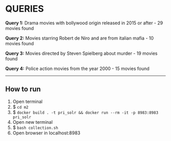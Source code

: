 # QUERIES

**Query 1:**
  Drama movies with bollywood origin released in 2015 or after - 29 movies found
  <!-- Correct ones will be the ones that only have drama as gender -->
  
**Query 2:**
  Movies starring Robert de Niro and are from italian mafia - 10 movies found
  
**Query 3:**
  Movies directed by Steven Spielberg about murder - 19 movies found
  
**Query 4:**
  Police action movies from the year 2000 - 15 movies found

---

## How to run

1. Open terminal 
2. $ `cd m2`
3. $ `docker build . -t pri_solr && docker run --rm -it -p 8983:8983 pri_solr`
4. Open new terminal
5. $ `bash collection.sh`
6. Open browser in localhost:8983